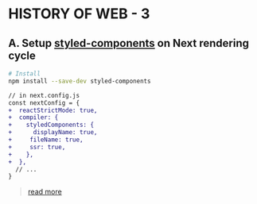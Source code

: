 # HISTORY OF WEB - 3

## A. Setup [styled-components][sc-install] on Next rendering cycle

[sc-install]: (https://styled-components.com/docs/basics#installation)

```bash
# Install
npm install --save-dev styled-components
```

```diff
// in next.config.js
const nextConfig = {
+  reactStrictMode: true,
+  compiler: {
+    styledComponents: {
+      displayName: true,
+     fileName: true,
+     ssr: true,
+    },
+  },
  // ...
}
```

> [read more](https://nextjs.org/docs/architecture/nextjs-compiler#supported-features)
